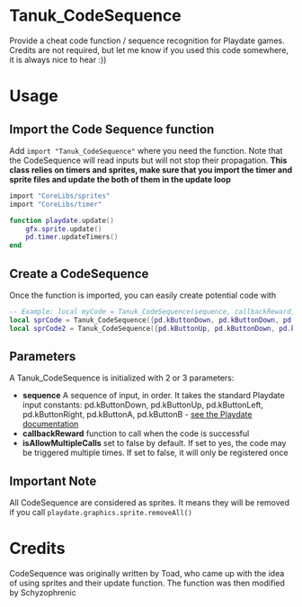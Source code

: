 # Tanuk_CodeSequence
Provide a cheat code function / sequence recognition for Playdate games. Credits are not required, but let me know if you used this code somewhere, it is always nice to hear :))

# Usage
## Import the Code Sequence function
Add `import "Tanuk_CodeSequence"` where you need the function. 
Note that the CodeSequence will read inputs but will not stop their propagation.
**This class relies on timers and sprites, make sure that you import the timer and sprite files and update the both of them in the update loop**
```lua
import "CoreLibs/sprites"
import "CoreLibs/timer"

function playdate.update()
	gfx.sprite.update()
	pd.timer.updateTimers()
end
```

## Create a CodeSequence
Once the function is imported, you can easily create potential code with
```lua
-- Example: local myCode = Tanuk_CodeSequence(sequence, callbackReward, [isAllowMultipleCalls])
local sprCode = Tanuk_CodeSequence({pd.kButtonDown, pd.kButtonDown, pd.kButtonRight, pd.kButtonDown, pd.kButtonRight}, function() print("Code Complete") end)
local sprCode2 = Tanuk_CodeSequence({pd.kButtonUp, pd.kButtonDown, pd.kButtonUp, pd.kButtonDown, pd.kButtonDown, pd.kButtonRight}, function() print("Not the Konami code") end, true)
```

## Parameters
A Tanuk_CodeSequence is initialized with 2 or 3 parameters:
- **sequence** A sequence of input, in order. It takes the standard Playdate input constants: pd.kButtonDown, pd.kButtonUp, pd.kButtonLeft, pd.kButtonRight, pd.kButtonA, pd.kButtonB - [see the Playdate documentation](https://sdk.play.date/2.0.3/Inside%20Playdate.html#f-buttonIsPressed)
- **callbackReward** function to call when the code is successful
- **isAllowMultipleCalls** set to false by default. If set to yes, the code may be triggered multiple times. If set to false, it will only be registered once

## Important Note
All CodeSequence are considered as sprites. It means they will be removed if you call `playdate.graphics.sprite.removeAll()`

# Credits
CodeSequence was originally written by Toad, who came up with the idea of using sprites and their update function.
The function was then modified by Schyzophrenic
